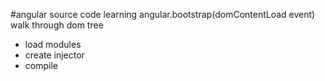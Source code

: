 #angular source code learning
angular.bootstrap(domContentLoad event)
walk through dom tree
- load modules
- create injector
- compile